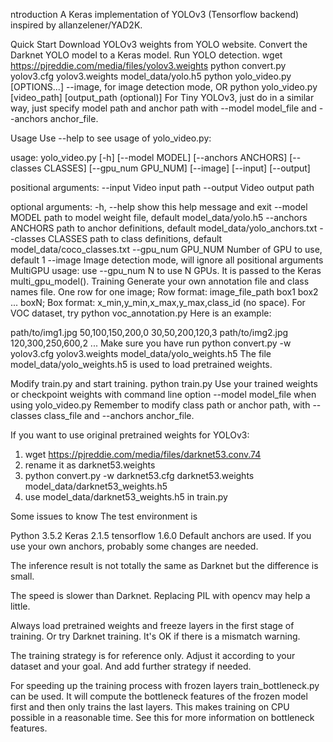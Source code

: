 ntroduction
A Keras implementation of YOLOv3 (Tensorflow backend) inspired by allanzelener/YAD2K.

Quick Start
Download YOLOv3 weights from YOLO website.
Convert the Darknet YOLO model to a Keras model.
Run YOLO detection.
wget https://pjreddie.com/media/files/yolov3.weights
python convert.py yolov3.cfg yolov3.weights model_data/yolo.h5
python yolo_video.py [OPTIONS...] --image, for image detection mode, OR
python yolo_video.py [video_path] [output_path (optional)]
For Tiny YOLOv3, just do in a similar way, just specify model path and anchor path with --model model_file and --anchors anchor_file.

Usage
Use --help to see usage of yolo_video.py:

usage: yolo_video.py [-h] [--model MODEL] [--anchors ANCHORS]
                     [--classes CLASSES] [--gpu_num GPU_NUM] [--image]
                     [--input] [--output]

positional arguments:
  --input        Video input path
  --output       Video output path

optional arguments:
  -h, --help         show this help message and exit
  --model MODEL      path to model weight file, default model_data/yolo.h5
  --anchors ANCHORS  path to anchor definitions, default
                     model_data/yolo_anchors.txt
  --classes CLASSES  path to class definitions, default
                     model_data/coco_classes.txt
  --gpu_num GPU_NUM  Number of GPU to use, default 1
  --image            Image detection mode, will ignore all positional arguments
MultiGPU usage: use --gpu_num N to use N GPUs. It is passed to the Keras multi_gpu_model().
Training
Generate your own annotation file and class names file.
One row for one image;
Row format: image_file_path box1 box2 ... boxN;
Box format: x_min,y_min,x_max,y_max,class_id (no space).
For VOC dataset, try python voc_annotation.py
Here is an example:

path/to/img1.jpg 50,100,150,200,0 30,50,200,120,3
path/to/img2.jpg 120,300,250,600,2
...
Make sure you have run python convert.py -w yolov3.cfg yolov3.weights model_data/yolo_weights.h5
The file model_data/yolo_weights.h5 is used to load pretrained weights.

Modify train.py and start training.
python train.py
Use your trained weights or checkpoint weights with command line option --model model_file when using yolo_video.py Remember to modify class path or anchor path, with --classes class_file and --anchors anchor_file.

If you want to use original pretrained weights for YOLOv3:
1. wget https://pjreddie.com/media/files/darknet53.conv.74
2. rename it as darknet53.weights
3. python convert.py -w darknet53.cfg darknet53.weights model_data/darknet53_weights.h5
4. use model_data/darknet53_weights.h5 in train.py

Some issues to know
The test environment is

Python 3.5.2
Keras 2.1.5
tensorflow 1.6.0
Default anchors are used. If you use your own anchors, probably some changes are needed.

The inference result is not totally the same as Darknet but the difference is small.

The speed is slower than Darknet. Replacing PIL with opencv may help a little.

Always load pretrained weights and freeze layers in the first stage of training. Or try Darknet training. It's OK if there is a mismatch warning.

The training strategy is for reference only. Adjust it according to your dataset and your goal. And add further strategy if needed.

For speeding up the training process with frozen layers train_bottleneck.py can be used. It will compute the bottleneck features of the frozen model first and then only trains the last layers. This makes training on CPU possible in a reasonable time. See this for more information on bottleneck features.
